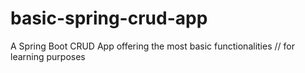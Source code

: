# basic-spring-crud-app
A Spring Boot CRUD App offering the most basic functionalities // for learning purposes
